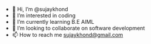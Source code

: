 - 👋 Hi, I’m @sujaykhond
- 👀 I’m interested in coding
- 🌱 I’m currently learning B.E AIML
- 💞️ I’m looking to collaborate on software development
- 📫 How to reach me sujaykhond@gmail.com

<!---
sujaykhond/sujaykhond is a ✨ special ✨ repository because its `README.md` (this file) appears on your GitHub profile.
You can click the Preview link to take a look at your changes.
--->
